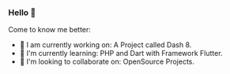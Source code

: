 ### Hello 👋

Come to know me better:

- 🔭 I am currently working on: A Project called Dash 8.
- 🌱 I'm currently learning: PHP and Dart with Framework Flutter.
- 👯 I'm looking to collaborate on: OpenSource Projects.
